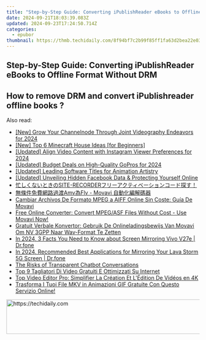```yaml
---
title: "Step-by-Step Guide: Converting iPublishReader eBooks to Offline Format Without DRM"
date: 2024-09-21T18:03:39.083Z
updated: 2024-09-23T17:24:50.714Z
categories:
  - epubor
thumbnail: https://thmb.techidaily.com/8f94bf7c2b99f85ff1fa63d2bea22e03cd2a105f9c0efe0117a4ed53ffe45b35.jpg
---
```


## Step-by-Step Guide: Converting iPublishReader eBooks to Offline Format Without DRM

## How to remove DRM and convert iPublishreader offline books ?

<ins class="adsbygoogle"
     style="display:block"
     data-ad-format="autorelaxed"
     data-ad-client="ca-pub-7571918770474297"
     data-ad-slot="1223367746"></ins>

<ins class="adsbygoogle"
     style="display:block"
     data-ad-client="ca-pub-7571918770474297"
     data-ad-slot="8358498916"
     data-ad-format="auto"
     data-full-width-responsive="true"></ins>

<span class="atpl-alsoreadstyle">Also read:</span>
<div><ul>
<li><a href="https://youtube-lab.techidaily.com/row-your-channelnode-through-joint-videography-endeavors-for-2024/"><u>[New] Grow Your Channelnode Through Joint Videography Endeavors for 2024</u></a></li>
<li><a href="https://digital-screen-recording.techidaily.com/1715838823912-new-top-6-minecraft-house-ideas-for-beginners/"><u>[New] Top 6 Minecraft House Ideas [for Beginners]</u></a></li>
<li><a href="https://instagram-videos.techidaily.com/updated-align-video-content-with-instagram-viewer-preferences-for-2024/"><u>[Updated] Align Video Content with Instagram Viewer Preferences for 2024</u></a></li>
<li><a href="https://fox-boxes.techidaily.com/updated-budget-deals-on-high-quality-gopros-for-2024/"><u>[Updated] Budget Deals on High-Quality GoPros for 2024</u></a></li>
<li><a href="https://fox-links.techidaily.com/updated-leading-software-titles-for-animation-artistry/"><u>[Updated] Leading Software Titles for Animation Artistry</u></a></li>
<li><a href="https://some-skills.techidaily.com/updated-unveiling-hidden-facebook-data-and-protecting-yourself-online/"><u>[Updated] Unveiling Hidden Facebook Data & Protecting Yourself Online</u></a></li>
<li><a href="https://solve-howtos.techidaily.com/site-recorder/"><u>忙しくないときのSITE-RECORDERフリーアクティベーションコード探す！</u></a></li>
<li><a href="https://solve-howtos.techidaily.com/amvflv-movavi/"><u>無條件免費網路過渡Amv為Flv - Movavi 自動化編解碼器</u></a></li>
<li><a href="https://solve-howtos.techidaily.com/cambiar-archivos-de-formato-mpeg-a-aiff-online-sin-coste-guia-de-movavi/"><u>Cambiar Archivos De Formato MPEG a AIFF Online Sin Coste: Guía De Movavi</u></a></li>
<li><a href="https://solve-howtos.techidaily.com/free-online-converter-convert-mpegasf-files-without-cost-use-movavi-now/"><u>Free Online Converter: Convert MPEG/ASF Files Without Cost - Use Movavi Now!</u></a></li>
<li><a href="https://solve-howtos.techidaily.com/gratuit-verbale-konvertor-gebruik-de-onlineladingsbewijs-van-movavi-om-nv-3gpp-naar-wav-format-te-zetten/"><u>Gratuit Verbale Konvertor: Gebruik De Onlineladingsbewijs Van Movavi Om NV 3GPP Naar Wav-Format Te Zetten</u></a></li>
<li><a href="https://screen-mirror.techidaily.com/in-2024-3-facts-you-need-to-know-about-screen-mirroring-vivo-v27e-drfone-by-drfone-android/"><u>In 2024, 3 Facts You Need to Know about Screen Mirroring Vivo V27e | Dr.fone</u></a></li>
<li><a href="https://screen-mirror.techidaily.com/in-2024-recommended-best-applications-for-mirroring-your-lava-storm-5g-screen-drfone-by-drfone-android/"><u>In 2024, Recommended Best Applications for Mirroring Your Lava Storm 5G Screen | Dr.fone</u></a></li>
<li><a href="https://tech-savvy.techidaily.com/the-risks-of-transparent-chatbot-conversations/"><u>The Risks of Transparent Chatbot Conversations</u></a></li>
<li><a href="https://solve-howtos.techidaily.com/top-9-tagliatori-di-video-gratuiti-e-ottimizzati-su-internet/"><u>Top 9 Tagliatori Di Video Gratuiti E Ottimizzati Su Internet</u></a></li>
<li><a href="https://solve-howtos.techidaily.com/top-video-editor-pro-simplifier-la-creation-et-ledition-de-videos-en-4k/"><u>Top Video Editor Pro: Simplifier La Création Et L'Édition De Vidéos en 4K</u></a></li>
<li><a href="https://solve-howtos.techidaily.com/trasforma-i-tuoi-file-mkv-in-animazioni-gif-gratuite-con-questo-servizio-online/"><u>Trasforma I Tuoi File MKV in Animazioni GIF Gratuite Con Questo Servizio Online!</u></a></li>
</ul></div>

<!-- affiliate ads begin -->
<a href="https://appsumo.8odi.net/c/5597632/2049369/7443" target="_top" id="2049369">
  <img src="//a.impactradius-go.com/display-ad/7443-2049369" border="0" alt="https://techidaily.com" width="728" height="90"/>
</a>
<img height="0" width="0" src="https://appsumo.8odi.net/i/5597632/2049369/7443" style="position:absolute;visibility:hidden;" border="0" />
<!-- affiliate ads end -->

